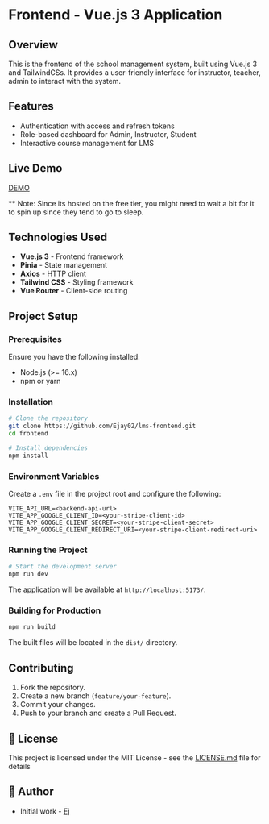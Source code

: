 # Frontend - Vue.js 3 Application

## Overview

This is the frontend of the school management system, built using Vue.js 3 and TailwindCSs. It provides a user-friendly interface for instructor, teacher, admin to interact with the system.

## Features

- Authentication with access and refresh tokens
- Role-based dashboard for Admin, Instructor, Student
- Interactive course management for LMS

## Live Demo

[DEMO](https://ej-lms.netlify.app)

** Note: Since its hosted on the free tier, you might need to wait a bit for it to spin up since they tend to go to sleep.

## Technologies Used

- **Vue.js 3** - Frontend framework
- **Pinia** - State management
- **Axios** - HTTP client
- **Tailwind CSS** - Styling framework
- **Vue Router** - Client-side routing

## Project Setup

### Prerequisites

Ensure you have the following installed:

- Node.js (>= 16.x)
- npm or yarn

### Installation

```bash
# Clone the repository
git clone https://github.com/Ejay02/lms-frontend.git
cd frontend

# Install dependencies
npm install
```

### Environment Variables

Create a `.env` file in the project root and configure the following:

```
VITE_API_URL=<backend-api-url>
VITE_APP_GOOGLE_CLIENT_ID=<your-stripe-client-id>
VITE_APP_GOOGLE_CLIENT_SECRET=<your-stripe-client-secret>
VITE_APP_GOOGLE_CLIENT_REDIRECT_URI=<your-stripe-client-redirect-uri>
```

### Running the Project

```bash
# Start the development server
npm run dev
```

The application will be available at `http://localhost:5173/`.

### Building for Production

```bash
npm run build
```

The built files will be located in the `dist/` directory.

## Contributing

1. Fork the repository.
2. Create a new branch (`feature/your-feature`).
3. Commit your changes.
4. Push to your branch and create a Pull Request.

## 📜 License

This project is licensed under the MIT License - see the [LICENSE.md](LICENSE.md) file for details

## 👥 Author

- Initial work - [Ej](https://github.com/Ejay02/lms-backend.git)
